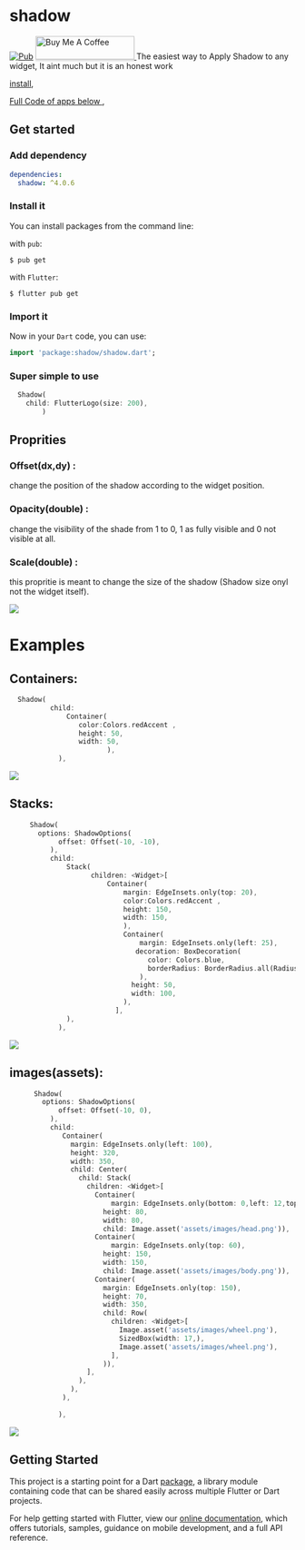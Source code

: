 # shadow
[![Pub](https://img.shields.io/pub/v/dio.svg?style=flat-square)](https://pub.dev/packages/shadow)
<a href="https://www.buymeacoffee.com/fethi.hamdani" target="_blank"><img src="https://i.imgur.com/aV6DDA7.png" alt="Buy Me A Coffee" style="height: 41px !important;width: 174px !important; box-shadow: 0px 3px 2px 0px rgba(190, 190, 190, 0.5) !important;-webkit-box-shadow: 0px 3px 2px 0px rgba(190, 190, 190, 0.5) !important;" > </a>
The easiest way to Apply Shadow to any widget, It aint much but it is an honest work


[install](https://pub.dev/packages/shadow/install),

[Full Code of apps below ](https://github.com/Fethi1/Shadow),

## Get started

### Add dependency

```yaml
dependencies:
  shadow: ^4.0.6
```

### Install it

You can install packages from the command line:

with `pub`:

```
$ pub get
```

with `Flutter`:

```
$ flutter pub get
```

### Import it

Now in your `Dart` code, you can use:

```dart
import 'package:shadow/shadow.dart';
```

### Super simple to use

```dart
  Shadow(
    child: FlutterLogo(size: 200),
        )
```


## Proprities

###  Offset(dx,dy) :
change the position of the shadow according to the widget position. 

###  Opacity(double) :
change the visibility of the shade from 1 to 0, 1 as fully visible and 0 not visible at all.

###  Scale(double) :
this propritie is meant to change the size of the shadow (Shadow size onyl not the widget itself).


![](https://github.com/Fethi1/Shadow/blob/master/images/screenshot.png)


# Examples

## Containers:


```dart 
  Shadow(
          child: 
              Container(
                 color:Colors.redAccent ,
                 height: 50,
                 width: 50,
                        ),
            ),
```

![](https://github.com/Fethi1/Shadow/blob/master/images/screenshot1.png)


## Stacks:

```dart     
     Shadow(
       options: ShadowOptions(
            offset: Offset(-10, -10),
          ),
          child: 
              Stack(
                    children: <Widget>[
                        Container(
                            margin: EdgeInsets.only(top: 20),
                            color:Colors.redAccent ,
                            height: 150,
                            width: 150,
                            ),
                            Container(
                                margin: EdgeInsets.only(left: 25),
                               decoration: BoxDecoration(
                                  color: Colors.blue,
                                  borderRadius: BorderRadius.all(Radius.circular(50)),
                                ),
                              height: 50,
                              width: 100,
                            ),
                          ],
              ),
            ),
```            

![](https://github.com/Fethi1/Shadow/blob/master/images/screenshot2.png)

## images(assets):
```dart
      Shadow(
        options: ShadowOptions(
            offset: Offset(-10, 0),
          ),
          child: 
             Container(
               margin: EdgeInsets.only(left: 100),
               height: 320,
               width: 350,
               child: Center(
                 child: Stack(
                   children: <Widget>[
                     Container(
                         margin: EdgeInsets.only(bottom: 0,left: 12,top: 15),
                       height: 80,
                       width: 80,
                       child: Image.asset('assets/images/head.png')),
                     Container(
                         margin: EdgeInsets.only(top: 60),
                       height: 150,
                       width: 150,
                       child: Image.asset('assets/images/body.png')),
                     Container(
                       margin: EdgeInsets.only(top: 150),
                       height: 70,
                       width: 350,
                       child: Row(
                         children: <Widget>[
                           Image.asset('assets/images/wheel.png'),
                           SizedBox(width: 17,),
                           Image.asset('assets/images/wheel.png'),
                         ],
                       )),
                   ],
                 ),
               ),
             ),
             
            ),

```

![](https://github.com/Fethi1/Shadow/blob/master/images/screenshot3.png)


## Getting Started

This project is a starting point for a Dart
[package](https://flutter.dev/developing-packages/),
a library module containing code that can be shared easily across
multiple Flutter or Dart projects.

For help getting started with Flutter, view our 
[online documentation](https://flutter.dev/docs), which offers tutorials, 
samples, guidance on mobile development, and a full API reference.
